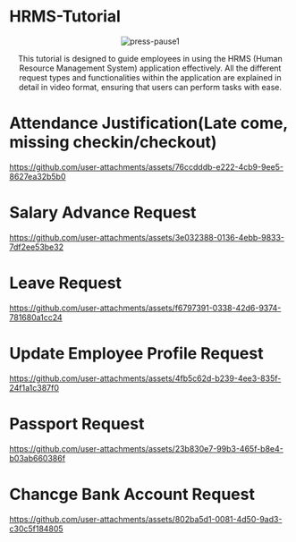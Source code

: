 # HRMS-Tutorial
<div align="center">
  
![press-pause1](https://github.com/user-attachments/assets/5d3c2834-83e8-4276-aabb-154542c66895)

  This tutorial is designed to guide employees in using the HRMS (Human Resource Management System) application effectively. All the different request types and functionalities within the application are explained in detail in video format, ensuring that users can perform tasks with ease.
</div>

# Attendance Justification(Late come, missing checkin/checkout)

https://github.com/user-attachments/assets/76ccdddb-e222-4cb9-9ee5-8627ea32b5b0

# Salary Advance Request


https://github.com/user-attachments/assets/3e032388-0136-4ebb-9833-7df2ee53be32



# Leave Request


https://github.com/user-attachments/assets/f6797391-0338-42d6-9374-781680a1cc24



# Update Employee Profile Request




https://github.com/user-attachments/assets/4fb5c62d-b239-4ee3-835f-24f1a1c387f0



# Passport Request


https://github.com/user-attachments/assets/23b830e7-99b3-465f-b8e4-b03ab660386f

# Chancge Bank Account Request



https://github.com/user-attachments/assets/802ba5d1-0081-4d50-9ad3-c30c5f184805







